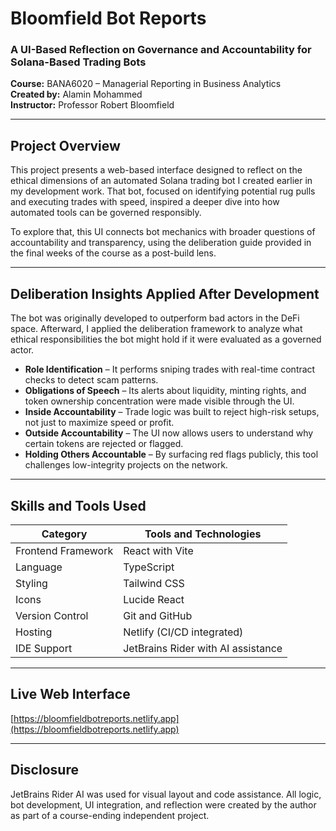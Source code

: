 # Bloomfield Bot Reports

### A UI-Based Reflection on Governance and Accountability for Solana-Based Trading Bots  
**Course:** BANA6020 – Managerial Reporting in Business Analytics  
**Created by:** Alamin Mohammed  
**Instructor:** Professor Robert Bloomfield

---

## Project Overview

This project presents a web-based interface designed to reflect on the ethical dimensions of an automated Solana trading bot I created earlier in my development work. That bot, focused on identifying potential rug pulls and executing trades with speed, inspired a deeper dive into how automated tools can be governed responsibly.

To explore that, this UI connects bot mechanics with broader questions of accountability and transparency, using the deliberation guide provided in the final weeks of the course as a post-build lens.

---

## Deliberation Insights Applied After Development

The bot was originally developed to outperform bad actors in the DeFi space. Afterward, I applied the deliberation framework to analyze what ethical responsibilities the bot might hold if it were evaluated as a governed actor.

- **Role Identification** – It performs sniping trades with real-time contract checks to detect scam patterns.
- **Obligations of Speech** – Its alerts about liquidity, minting rights, and token ownership concentration were made visible through the UI.
- **Inside Accountability** – Trade logic was built to reject high-risk setups, not just to maximize speed or profit.
- **Outside Accountability** – The UI now allows users to understand why certain tokens are rejected or flagged.
- **Holding Others Accountable** – By surfacing red flags publicly, this tool challenges low-integrity projects on the network.

---

## Skills and Tools Used

| Category               | Tools and Technologies                      |
|------------------------|---------------------------------------------|
| Frontend Framework     | React with Vite                             |
| Language               | TypeScript                                  |
| Styling                | Tailwind CSS                                |
| Icons                  | Lucide React                                |
| Version Control        | Git and GitHub                              |
| Hosting                | Netlify (CI/CD integrated)                  |
| IDE Support            | JetBrains Rider with AI assistance          |

---

## Live Web Interface

[https://bloomfieldbotreports.netlify.app](https://bloomfieldbotreports.netlify.app)

---


## Disclosure

JetBrains Rider AI was used for visual layout and code assistance. All logic, bot development, UI integration, and reflection were created by the author as part of a course-ending independent project.
